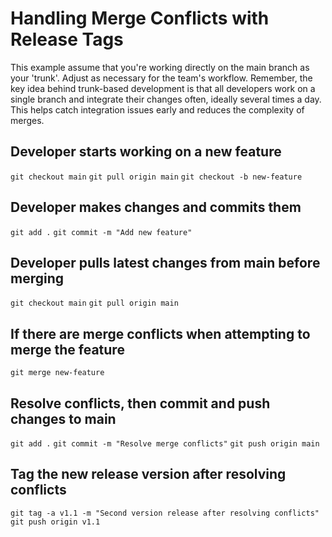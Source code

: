 # Handling Merge Conflicts with Release Tags

This example assume that you're working directly on the main branch as your 'trunk'. 
Adjust as necessary for the team's workflow. Remember, the key idea behind trunk-based development is that all developers work on a single branch and integrate their changes often, ideally several times a day. This helps catch integration issues early and reduces the complexity of merges.

## Developer starts working on a new feature
``` git checkout main ```
``` git pull origin main ```
``` git checkout -b new-feature ```

## Developer makes changes and commits them
``` git add . ```
``` git commit -m "Add new feature" ```

## Developer pulls latest changes from main before merging
``` git checkout main ```
``` git pull origin main ```

## If there are merge conflicts when attempting to merge the feature
``` git merge new-feature ```

## Resolve conflicts, then commit and push changes to main
``` git add . ```
``` git commit -m "Resolve merge conflicts" ```
``` git push origin main ```

## Tag the new release version after resolving conflicts
``` git tag -a v1.1 -m "Second version release after resolving conflicts" ```
``` git push origin v1.1 ```